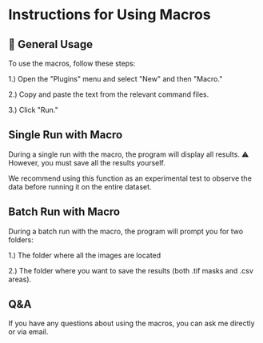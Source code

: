# Instructions for Using Macros

## 🚀 General Usage
To use the macros, follow these steps:

1.) Open the "Plugins" menu and select "New" and then "Macro."

2.) Copy and paste the text from the relevant command files.

3.) Click "Run."

## Single Run with Macro
During a single run with the macro, the program will display all results.
⚠️ However, you must save all the results yourself.

We recommend using this function as an experimental test to observe the data before running it on the entire dataset.

## Batch Run with Macro
During a batch run with the macro, the program will prompt you for two folders:

1.) The folder where all the images are located

2.) The folder where you want to save the results (both .tif masks and .csv areas).

## Q&A
If you have any questions about using the macros, you can ask me directly or via email.
